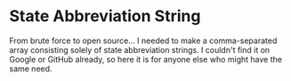State Abbreviation String
===================================

From brute force to open source... I needed to make a comma-separated array consisting solely of state abbreviation strings. I couldn't find it on Google or GitHub already, so here it is for anyone else who might have the same need. 
